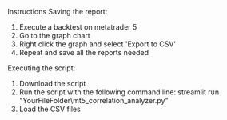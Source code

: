 Instructions
Saving the report:
1. Execute a backtest on metatrader 5
2. Go to the graph chart
3. Right click the graph and select 'Export to CSV'
4. Repeat and save all the reports needed

Executing the script:
1. Download the script
2. Run the script with the following command line: streamlit run "YourFileFolder\mt5_correlation_analyzer.py"
3. Load the CSV files
